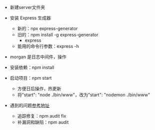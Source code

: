 
* 新建server文件夹
* 安装 Express 生成器
    * 新的：npx express-generator
    * 旧的：npm install -g express-generator
        * express
    * 能用的命令行参数：express -h 
* morgan 是日志中间件，操作


* 安装依赖：npm install
* 启动项目：npm start
    * 方便日后操作，热更新
    * 将"start": "node ./bin/www"，改为"start": "nodemon ./bin/www"
* 遇到的问题[参考地址](https://blog.csdn.net/qq_39165556/article/details/89333028)
    * 追踪修复：npm audit fix
    * 补漏洞和缺陷：npm audit